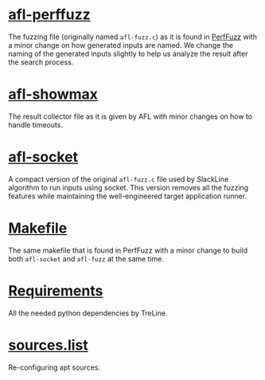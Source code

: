 # [afl-perffuzz](afl-perffuzz.c)

The fuzzing file (originally named `afl-fuzz.c`) as it is found in [PerfFuzz](https://github.com/carolemieux/perffuzz/blob/master/afl-fuzz.c) with a minor change on how generated inputs are named. We change the naming of the generated inputs slightly to help us analyze the result after the search process. 

# [afl-showmax](afl-showmax.c)

The result collector file as it is given by AFL with minor changes on how to handle timeouts.

# [afl-socket](afl-socket.c)

A compact version of the original `afl-fuzz.c` file used by SlackLine algorithm to run inputs using socket. This version removes all the fuzzing features while maintaining the well-engineered target application runner.

# [Makefile](Makefile)

The same makefile that is found in PerfFuzz with a minor change to build both `afl-socket` and `afl-fuzz` at the same time. 

# [Requirements](requierments.txt)

All the needed python dependencies by TreLine. 

# [sources.list](sources.list)

Re-configuring apt sources. 